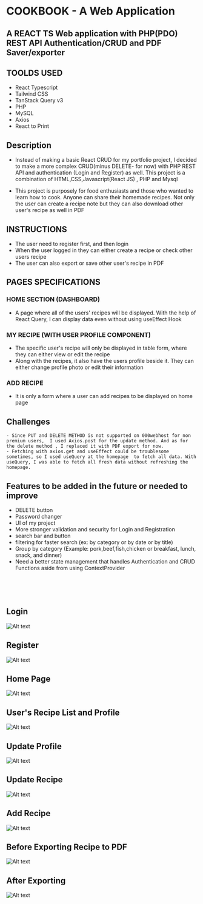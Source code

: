 # COOKBOOK - A Web Application

## A REACT TS Web application with PHP(PDO) REST API Authentication/CRUD and PDF Saver/exporter

## TOOLDS USED

- React Typescript
- Tailwind CSS
- TanStack Query v3
- PHP
- MySQL
- Axios
- React to Print

## Description

- Instead of making a basic React CRUD for my portfolio project, I decided to make a more complex CRUD(minus DELETE- for now) with PHP REST API and authentication (Login and Register) as well. This project is a combination of HTML,CSS,Javascript(React JS) , PHP and Mysql

- This project is purposely for food enthusiasts and those who wanted to learn how to cook. Anyone can share their homemade recipes. Not only the user can create a recipe note but they can also download other user's recipe as well in PDF

## INSTRUCTIONS

- The user need to register first, and then login
- When the user logged in they can either create a recipe or check other users recipe
- The user can also export or save other user's recipe in PDF

## PAGES SPECIFICATIONS

### HOME SECTION (DASHBOARD)

- A page where all of the users' recipes will be displayed. With the help of React Query, I can display data even without using useEffect Hook

### MY RECIPE (WITH USER PROFILE COMPONENT)

- The specific user's recipe will only be displayed in table form, where they can either view or edit the recipe
- Along with the recipes, it also have the users profile beside it. They can either change profile photo or edit their information

### ADD RECIPE

- It is only a form where a user can add recipes to be displayed on home page

## Challenges

    - Since PUT and DELETE METHOD is not supported on 000webhost for non premium users,  I used Axios.post for the update method. And as for the delete method , I replaced it with PDF export for now.
    - Fetching with axios.get and useEffect could be troublesome sometimes, so I used useQuery at the homepage  to fetch all data. With useQuery, I was able to fetch all fresh data without refreshing the homepage.

## Features to be added in the future or needed to improve

- DELETE button
- Password changer
- UI of my project
- More stronger validation and security for Login and Registration
- search bar and button
- filtering for faster search (ex: by category or by date or by title)
- Group by category (Example: pork,beef,fish,chicken or breakfast, lunch, snack, and dinner)
- Need a better state management that handles Authentication and CRUD Functions aside from using ContextProvider

<br>
<br>
<br>

## Login

![Alt text](/screenshots/login.JPG)<br>

## Register

![Alt text](/screenshots/register.JPG)<br>

## Home Page

![Alt text](/screenshots/homepage.JPG)<br>

## User's Recipe List and Profile

![Alt text](/screenshots/users_recipelist_and_profile.JPG)<br>

## Update Profile

![Alt text](/screenshots/update_profile.JPG)<br>

## Update Recipe

![Alt text](/screenshots/update_recipe.JPG)<br>

## Add Recipe

![Alt text](/screenshots/add_recipe.JPG)<br>

## Before Exporting Recipe to PDF

![Alt text](/screenshots/before_saving_recipe.JPG)<br>

## After Exporting

![Alt text](/screenshots/after_saving_recipe.JPG)<br>

